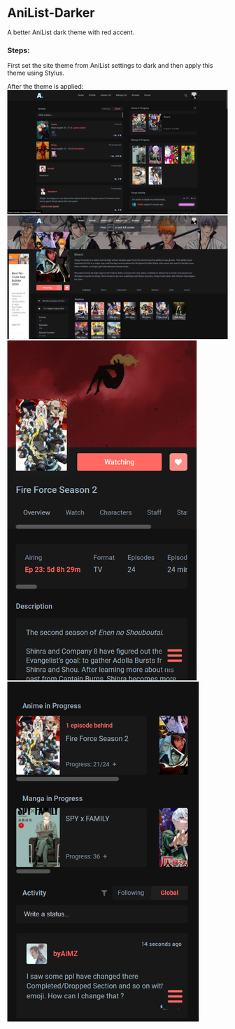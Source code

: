 # AniList-Darker
A better AniList dark theme with red accent.
### Steps:
First set the site theme from AniList settings to dark and then apply this theme using Stylus.

After the theme is applied:
![](Images/Theme%20Screenshot%203.jpg)
![](Images/Theme%20Screenshot%204.jpg)
![](Images/Theme%20Screenshot%202.jpg)
![](Images/Theme%20Screenshot%201.jpg)
